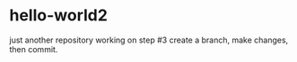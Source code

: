 # hello-world2
just another repository
working on step #3 create a branch, make changes, then commit.
